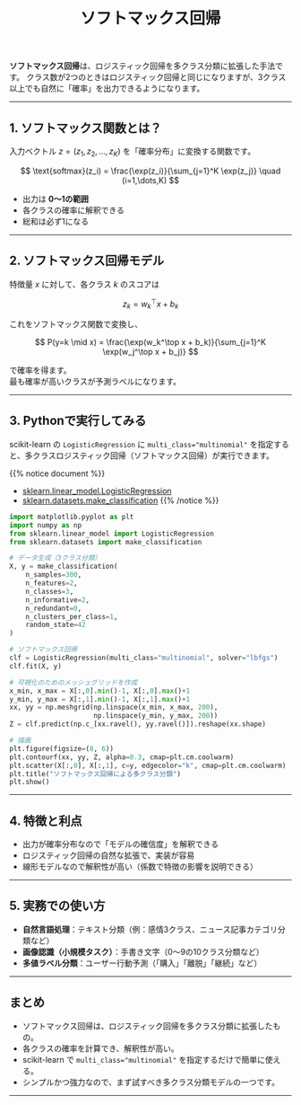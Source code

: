 ﻿---
title: "ソフトマックス回帰"
pre: "2.2.2 "
weight: 2
title_suffix: "（多クラス分類をPythonで実行）"
---



<div class="pagetop-box">
  <p><b>ソフトマックス回帰</b>は、ロジスティック回帰を多クラス分類に拡張した手法です。  
  クラス数が2つのときはロジスティック回帰と同じになりますが、3クラス以上でも自然に「確率」を出力できるようになります。</p>
</div>

---

## 1. ソフトマックス関数とは？

入力ベクトル $z=(z_1, z_2, \dots, z_K)$ を「確率分布」に変換する関数です。

$$
\text{softmax}(z_i) = \frac{\exp(z_i)}{\sum_{j=1}^K \exp(z_j)} \quad (i=1,\dots,K)
$$

- 出力は **0〜1の範囲**  
- 各クラスの確率に解釈できる  
- 総和は必ず1になる

---

## 2. ソフトマックス回帰モデル

特徴量 $x$ に対して、各クラス $k$ のスコアは

$$
z_k = w_k^\top x + b_k
$$

これをソフトマックス関数で変換し、

$$
P(y=k \mid x) = \frac{\exp(w_k^\top x + b_k)}{\sum_{j=1}^K \exp(w_j^\top x + b_j)}
$$

で確率を得ます。  
最も確率が高いクラスが予測ラベルになります。

---

## 3. Pythonで実行してみる

scikit-learn の `LogisticRegression` に `multi_class="multinomial"` を指定すると、多クラスロジスティック回帰（ソフトマックス回帰）が実行できます。

{{% notice document %}}
- [sklearn.linear_model.LogisticRegression](https://scikit-learn.org/stable/modules/generated/sklearn.linear_model.LogisticRegression.html)  
- [sklearn.datasets.make_classification](https://scikit-learn.org/stable/modules/generated/sklearn.datasets.make_classification.html)
{{% /notice %}}

```python
import matplotlib.pyplot as plt
import numpy as np
from sklearn.linear_model import LogisticRegression
from sklearn.datasets import make_classification

# データ生成（3クラス分類）
X, y = make_classification(
    n_samples=300,
    n_features=2,
    n_classes=3,
    n_informative=2,
    n_redundant=0,
    n_clusters_per_class=1,
    random_state=42
)

# ソフトマックス回帰
clf = LogisticRegression(multi_class="multinomial", solver="lbfgs")
clf.fit(X, y)

# 可視化のためのメッシュグリッドを作成
x_min, x_max = X[:,0].min()-1, X[:,0].max()+1
y_min, y_max = X[:,1].min()-1, X[:,1].max()+1
xx, yy = np.meshgrid(np.linspace(x_min, x_max, 200),
                     np.linspace(y_min, y_max, 200))
Z = clf.predict(np.c_[xx.ravel(), yy.ravel()]).reshape(xx.shape)

# 描画
plt.figure(figsize=(8, 6))
plt.contourf(xx, yy, Z, alpha=0.3, cmap=plt.cm.coolwarm)
plt.scatter(X[:,0], X[:,1], c=y, edgecolor="k", cmap=plt.cm.coolwarm)
plt.title("ソフトマックス回帰による多クラス分類")
plt.show()
```

---

## 4. 特徴と利点

- 出力が確率分布なので「モデルの確信度」を解釈できる  
- ロジスティック回帰の自然な拡張で、実装が容易  
- 線形モデルなので解釈性が高い（係数で特徴の影響を説明できる）

---

## 5. 実務での使い方

- **自然言語処理**：テキスト分類（例：感情3クラス、ニュース記事カテゴリ分類など）  
- **画像認識（小規模タスク）**：手書き文字（0〜9の10クラス分類など）  
- **多値ラベル分類**：ユーザー行動予測（「購入」「離脱」「継続」など）

---

## まとめ

- ソフトマックス回帰は、ロジスティック回帰を多クラス分類に拡張したもの。  
- 各クラスの確率を計算でき、解釈性が高い。  
- scikit-learn で `multi_class="multinomial"` を指定するだけで簡単に使える。  
- シンプルかつ強力なので、まず試すべき多クラス分類モデルの一つです。

---
